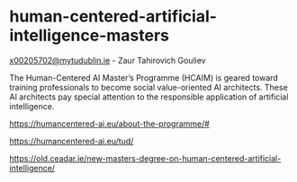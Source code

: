 # human-centered-artificial-intelligence-masters

x00205702@mytudublin.ie - Zaur Tahirovich Gouliev


The Human-Centered AI Master’s Programme (HCAIM) is geared toward training professionals to become social value-oriented AI architects. These AI architects pay special attention to the responsible application of artificial intelligence.

https://humancentered-ai.eu/about-the-programme/#


https://humancentered-ai.eu/tud/


https://old.ceadar.ie/new-masters-degree-on-human-centered-artificial-intelligence/
